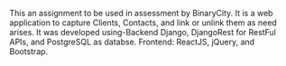 This an assignment to be used in assessment by BinaryCity. It is a web application to capture Clients, Contacts, and link or unlink them as need arises. It was developed using-Backend Django, DjangoRest for RestFul APIs, and PostgreSQL as databse. Frontend: ReactJS, jQuery, and Bootstrap.
